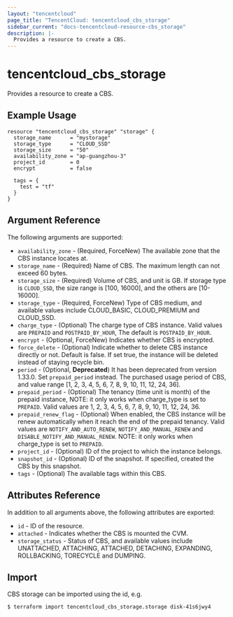 ```yaml
---
layout: "tencentcloud"
page_title: "TencentCloud: tencentcloud_cbs_storage"
sidebar_current: "docs-tencentcloud-resource-cbs_storage"
description: |-
  Provides a resource to create a CBS.
---
```


# tencentcloud_cbs_storage

Provides a resource to create a CBS.

## Example Usage

```hcl
resource "tencentcloud_cbs_storage" "storage" {
  storage_name      = "mystorage"
  storage_type      = "CLOUD_SSD"
  storage_size      = "50"
  availability_zone = "ap-guangzhou-3"
  project_id        = 0
  encrypt           = false

  tags = {
    test = "tf"
  }
}
```

## Argument Reference

The following arguments are supported:

* `availability_zone` - (Required, ForceNew) The available zone that the CBS instance locates at.
* `storage_name` - (Required) Name of CBS. The maximum length can not exceed 60 bytes.
* `storage_size` - (Required) Volume of CBS, and unit is GB. If storage type is `CLOUD_SSD`, the size range is [100, 16000], and the others are [10-16000].
* `storage_type` - (Required, ForceNew) Type of CBS medium, and available values include CLOUD_BASIC, CLOUD_PREMIUM and CLOUD_SSD.
* `charge_type` - (Optional) The charge type of CBS instance. Valid values are `PREPAID` and `POSTPAID_BY_HOUR`, The default is `POSTPAID_BY_HOUR`.
* `encrypt` - (Optional, ForceNew) Indicates whether CBS is encrypted.
* `force_delete` - (Optional) Indicate whether to delete CBS instance directly or not. Default is false. If set true, the instance will be deleted instead of staying recycle bin.
* `period` - (Optional, **Deprecated**) It has been deprecated from version 1.33.0. Set `prepaid_period` instead. The purchased usage period of CBS, and value range [1, 2, 3, 4, 5, 6, 7, 8, 9, 10, 11, 12, 24, 36].
* `prepaid_period` - (Optional) The tenancy (time unit is month) of the prepaid instance, NOTE: it only works when charge_type is set to `PREPAID`. Valid values are 1, 2, 3, 4, 5, 6, 7, 8, 9, 10, 11, 12, 24, 36.
* `prepaid_renew_flag` - (Optional) When enabled, the CBS instance will be renew automatically when it reach the end of the prepaid tenancy. Valid values are `NOTIFY_AND_AUTO_RENEW`, `NOTIFY_AND_MANUAL_RENEW` and `DISABLE_NOTIFY_AND_MANUAL_RENEW`. NOTE: it only works when charge_type is set to `PREPAID`.
* `project_id` - (Optional) ID of the project to which the instance belongs.
* `snapshot_id` - (Optional) ID of the snapshot. If specified, created the CBS by this snapshot.
* `tags` - (Optional) The available tags within this CBS.

## Attributes Reference

In addition to all arguments above, the following attributes are exported:

* `id` - ID of the resource.
* `attached` - Indicates whether the CBS is mounted the CVM.
* `storage_status` - Status of CBS, and available values include UNATTACHED, ATTACHING, ATTACHED, DETACHING, EXPANDING, ROLLBACKING, TORECYCLE and DUMPING.


## Import

CBS storage can be imported using the id, e.g.

```
$ terraform import tencentcloud_cbs_storage.storage disk-41s6jwy4
```

